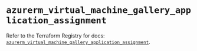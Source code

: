 # `azurerm_virtual_machine_gallery_application_assignment`

Refer to the Terraform Registry for docs: [`azurerm_virtual_machine_gallery_application_assignment`](https://registry.terraform.io/providers/hashicorp/azurerm/3.110.0/docs/resources/virtual_machine_gallery_application_assignment).
